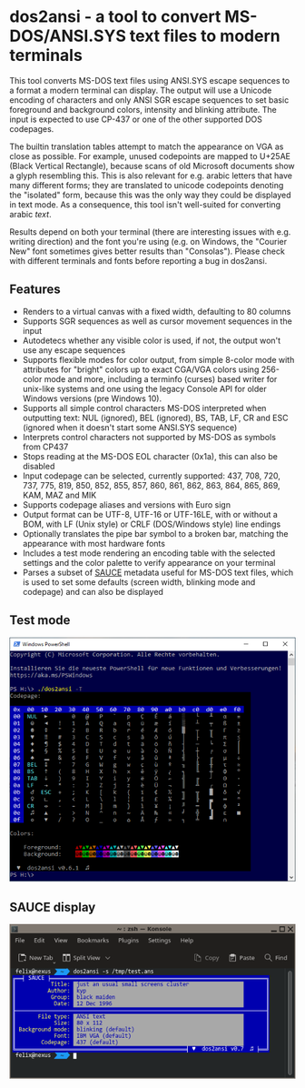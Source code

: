 # dos2ansi - a tool to convert MS-DOS/ANSI.SYS text files to modern terminals

This tool converts MS-DOS text files using ANSI.SYS escape sequences to a
format a modern terminal can display. The output will use a Unicode encoding
of characters and only ANSI SGR escape sequences to set basic foreground and
background colors, intensity and blinking attribute. The input is expected to
use CP-437 or one of the other supported DOS codepages.

The builtin translation tables attempt to match the appearance on VGA as close
as possible. For example, unused codepoints are mapped to U+25AE (Black
Vertical Rectangle), because scans of old Microsoft documents show a glyph
resembling this. This is also relevant for e.g. arabic letters that have many
different forms; they are translated to unicode codepoints denoting the
"isolated" form, because this was the only way they could be displayed in text
mode. As a consequence, this tool isn't well-suited for converting arabic
*text*.

Results depend on both your terminal (there are interesting issues with e.g.
writing direction) and the font you're using (e.g. on Windows, the "Courier
New" font sometimes gives better results than "Consolas"). Please check with
different terminals and fonts before reporting a bug in dos2ansi.

## Features

* Renders to a virtual canvas with a fixed width, defaulting to 80 columns
* Supports SGR sequences as well as cursor movement sequences in the input
* Autodetecs whether any visible color is used, if not, the output won't
  use any escape sequences
* Supports flexible modes for color output, from simple 8-color mode with
  attributes for "bright" colors up to exact CGA/VGA colors using 256-color
  mode and more, including a terminfo (curses) based writer for unix-like
  systems and one using the legacy Console API for older Windows versions
  (pre Windows 10).
* Supports all simple control characters MS-DOS interpreted when outputting
  text: NUL (ignored), BEL (ignored), BS, TAB, LF, CR and ESC (ignored when
  it doesn't start some ANSI.SYS sequence)
* Interprets control characters not supported by MS-DOS as symbols from CP437
* Stops reading at the MS-DOS EOL character (0x1a), this can also be disabled
* Input codepage can be selected, currently supported: 437, 708, 720, 737,
  775, 819, 850, 852, 855, 857, 860, 861, 862, 863, 864, 865, 869, KAM, MAZ
  and MIK
* Supports codepage aliases and versions with Euro sign
* Output format can be UTF-8, UTF-16 or UTF-16LE, with or without a BOM, with
  LF (Unix style) or CRLF (DOS/Windows style) line endings
* Optionally translates the pipe bar symbol to a broken bar, matching the
  appearance with most hardware fonts
* Includes a test mode rendering an encoding table with the selected settings
  and the color palette to verify appearance on your terminal
* Parses a subset of [SAUCE](https://github.com/radman1/sauce) metadata useful
  for MS-DOS text files, which is used to set some defaults (screen width,
  blinking mode and codepage) and can also be displayed

## Test mode

![Test mode on Windows](.github/screenshots/dos2ansi_test_win32.png?raw=true)

## SAUCE display

![SAUCE in KDE's konsole](.github/screenshots/dos2ansi_sauce.png?raw=true)
